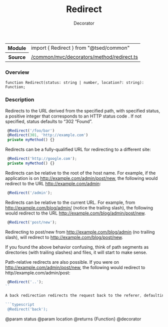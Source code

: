 
<header class="symbol-info-header"><h1 id="redirect">Redirect</h1><label class="symbol-info-type-label decorator">Decorator</label></header>
<!-- summary -->
<section class="symbol-info"><table class="is-full-width"><tbody><tr><th>Module</th><td><div class="lang-typescript"><span class="token keyword">import</span> { Redirect }&nbsp;<span class="token keyword">from</span>&nbsp;<span class="token string">"@tsed/common"</span></div></td></tr><tr><th>Source</th><td><a href="https://github.com/Romakita/ts-express-decorators/blob/v4.5.3/src//common/mvc/decorators/method/redirect.ts#L0-L0">/common/mvc/decorators/method/redirect.ts</a></td></tr></tbody></table></section>
<!-- overview -->


### Overview


<pre><code class="typescript-lang ">function <span class="token function">Redirect</span><span class="token punctuation">(</span>status<span class="token punctuation">:</span> <span class="token keyword">string</span> | <span class="token keyword">number</span><span class="token punctuation">,</span> location?<span class="token punctuation">:</span> <span class="token keyword">string</span><span class="token punctuation">)</span><span class="token punctuation">:</span> Function<span class="token punctuation">;</span></code></pre>


<!-- Parameters -->

<!-- Description -->


### Description

Redirects to the URL derived from the specified path, with specified status, a positive integer that corresponds to an HTTP status code . If not specified, status defaults to “302 “Found”.

```typescript
 @Redirect('/foo/bar')
 @Redirect(301, 'http://example.com')
 private myMethod() {}
```
Redirects can be a fully-qualified URL for redirecting to a different site:

```typescript
 @Redirect('http://google.com');
 private myMethod() {}
```

Redirects can be relative to the root of the host name. For example, if the application is on http://example.com/admin/post/new, the following would redirect to the URL http://example.com/admin:

```typescript
 @Redirect('/admin');
```
Redirects can be relative to the current URL. For example, from http://example.com/blog/admin/ (notice the trailing slash), the following would redirect to the URL http://example.com/blog/admin/post/new.

```typescript
 @Redirect('post/new');
```

Redirecting to post/new from http://example.com/blog/admin (no trailing slash), will redirect to http://example.com/blog/post/new.

If you found the above behavior confusing, think of path segments as directories (with trailing slashes) and files, it will start to make sense.

Path-relative redirects are also possible. If you were on http://example.com/admin/post/new, the following would redirect to http//example.com/admin/post:

```typescript
 @Redirect('..');
``

A back redirection redirects the request back to the referer, defaulting to / when the referer is missing.

```typescript
 @Redirect('back');
```

@param status
@param location
@returns {Function}
@decorator

<!-- Members -->

